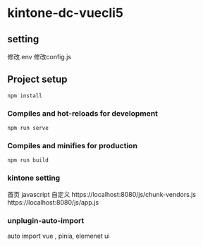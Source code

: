 # kintone-dc-vuecli5
## setting
修改.env 
修改config.js

## Project setup

```
npm install
```

### Compiles and hot-reloads for development

```
npm run serve
```

### Compiles and minifies for production

```
npm run build
```

### kintone setting
首页 javascript 自定义
https://localhost:8080/js/chunk-vendors.js
https://localhost:8080/js/app.js


###  unplugin-auto-import
auto import vue , pinia, elemenet ui
